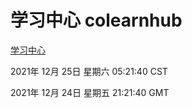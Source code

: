 # 学习中心 colearnhub
[学习中心](http://59.174.25.102:56308/colearnhub/)

2021年 12月 25日 星期六 05:21:40 CST

2021年 12月 24日 星期五 21:21:40 GMT
